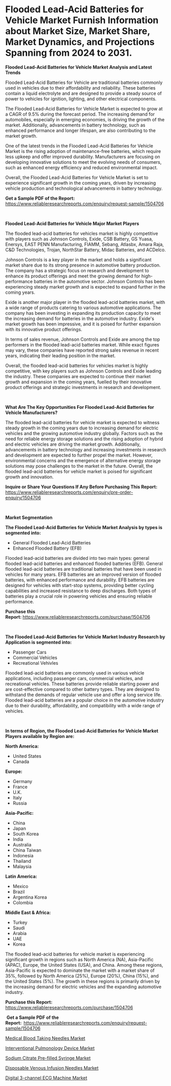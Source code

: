<p><h1>Flooded Lead-Acid Batteries for Vehicle Market Furnish Information about Market Size, Market Share, Market Dynamics, and Projections Spanning from 2024 to 2031.</h1></p><p><strong>Flooded Lead-Acid Batteries for Vehicle Market Analysis and Latest Trends</strong></p>
<p><p>Flooded Lead-Acid Batteries for Vehicle are traditional batteries commonly used in vehicles due to their affordability and reliability. These batteries contain a liquid electrolyte and are designed to provide a steady source of power to vehicles for ignition, lighting, and other electrical components.</p><p>The Flooded Lead-Acid Batteries for Vehicle Market is expected to grow at a CAGR of 9.5% during the forecast period. The increasing demand for automobiles, especially in emerging economies, is driving the growth of the market. Additionally, advancements in battery technology, such as enhanced performance and longer lifespan, are also contributing to the market growth.</p><p>One of the latest trends in the Flooded Lead-Acid Batteries for Vehicle Market is the rising adoption of maintenance-free batteries, which require less upkeep and offer improved durability. Manufacturers are focusing on developing innovative solutions to meet the evolving needs of consumers, such as enhanced energy efficiency and reduced environmental impact.</p><p>Overall, the Flooded Lead-Acid Batteries for Vehicle Market is set to experience significant growth in the coming years, driven by increasing vehicle production and technological advancements in battery technology.</p></p>
<p><strong>Get a Sample PDF of the Report:&nbsp;</strong> <a href="https://www.reliableresearchreports.com/enquiry/request-sample/1504706">https://www.reliableresearchreports.com/enquiry/request-sample/1504706</a></p>
<p>&nbsp;</p>
<p><strong>Flooded Lead-Acid Batteries for Vehicle Major Market Players</strong></p>
<p><p>The flooded lead-acid batteries for vehicles market is highly competitive with players such as Johnson Controls, Exide, CSB Battery, GS Yuasa, Enersys, EAST PENN Manufacturing, FIAMM, Sebang, Atlasbx, Amara Raja, C&D Technologies, Trojan, NorthStar Battery, Midac Batteries, and ACDelco.</p><p>Johnson Controls is a key player in the market and holds a significant market share due to its strong presence in automotive battery production. The company has a strategic focus on research and development to enhance its product offerings and meet the growing demand for high-performance batteries in the automotive sector. Johnson Controls has been experiencing steady market growth and is expected to expand further in the coming years.</p><p>Exide is another major player in the flooded lead-acid batteries market, with a wide range of products catering to various automotive applications. The company has been investing in expanding its production capacity to meet the increasing demand for batteries in the automotive industry. Exide's market growth has been impressive, and it is poised for further expansion with its innovative product offerings.</p><p>In terms of sales revenue, Johnson Controls and Exide are among the top performers in the flooded lead-acid batteries market. While exact figures may vary, these companies have reported strong sales revenue in recent years, indicating their leading position in the market.</p><p>Overall, the flooded lead-acid batteries for vehicles market is highly competitive, with key players such as Johnson Controls and Exide leading the industry. These companies are expected to continue their market growth and expansion in the coming years, fuelled by their innovative product offerings and strategic investments in research and development.</p></p>
<p>&nbsp;</p>
<p><strong>What Are The Key Opportunities For Flooded Lead-Acid Batteries for Vehicle Manufacturers?</strong></p>
<p><p>The flooded lead-acid batteries for vehicle market is expected to witness steady growth in the coming years due to increasing demand for electric vehicles and the growing automotive industry globally. Factors such as the need for reliable energy storage solutions and the rising adoption of hybrid and electric vehicles are driving the market growth. Additionally, advancements in battery technology and increasing investments in research and development are expected to further propel the market. However, environmental concerns and the emergence of alternative energy storage solutions may pose challenges to the market in the future. Overall, the flooded lead-acid batteries for vehicle market is poised for significant growth and innovation.</p></p>
<p><strong>Inquire or Share Your Questions If Any Before Purchasing This Report:</strong> <a href="https://www.reliableresearchreports.com/enquiry/pre-order-enquiry/1504706">https://www.reliableresearchreports.com/enquiry/pre-order-enquiry/1504706</a></p>
<p>&nbsp;</p>
<p><strong>Market Segmentation</strong></p>
<p><strong>The Flooded Lead-Acid Batteries for Vehicle Market Analysis by types is segmented into:</strong></p>
<p><ul><li>General Flooded Lead-Acid Batteries</li><li>Enhanced Flooded Battery (EFB)</li></ul></p>
<p><p>Flooded lead-acid batteries are divided into two main types: general flooded lead-acid batteries and enhanced flooded batteries (EFB). General flooded lead-acid batteries are traditional batteries that have been used in vehicles for many years. EFB batteries are an improved version of flooded batteries, with enhanced performance and durability. EFB batteries are designed for vehicles with start-stop systems, providing better cycling capabilities and increased resistance to deep discharges. Both types of batteries play a crucial role in powering vehicles and ensuring reliable performance.</p></p>
<p><strong>Purchase this Report:&nbsp;</strong><a href="https://www.reliableresearchreports.com/purchase/1504706">https://www.reliableresearchreports.com/purchase/1504706</a></p>
<p>&nbsp;</p>
<p><strong>The Flooded Lead-Acid Batteries for Vehicle Market Industry Research by Application is segmented into:</strong></p>
<p><ul><li>Passenger Cars</li><li>Commercial Vehicles</li><li>Recreational Vehivles</li></ul></p>
<p><p>Flooded lead-acid batteries are commonly used in various vehicle applications, including passenger cars, commercial vehicles, and recreational vehicles. These batteries provide reliable starting power and are cost-effective compared to other battery types. They are designed to withstand the demands of regular vehicle use and offer a long service life. Flooded lead-acid batteries are a popular choice in the automotive industry due to their durability, affordability, and compatibility with a wide range of vehicles.</p></p>
<p>&nbsp;</p>
<p><strong>In terms of Region, the Flooded Lead-Acid Batteries for Vehicle Market Players available by Region are:</strong></p>
<p>
    <p> <strong> North America: </strong>
        <ul>
            <li>United States</li>
            <li>Canada</li>
        </ul>
        </p> 
    <p> <strong> Europe: </strong>
        <ul>
            <li>Germany</li>
            <li>France</li>
            <li>U.K.</li>
            <li>Italy</li>
            <li>Russia</li>
        </ul>
        </p> 
    <p> <strong> Asia-Pacific: </strong>
        <ul>
            <li>China</li>
            <li>Japan</li>
            <li>South Korea</li>
            <li>India</li>
            <li>Australia</li>
            <li>China Taiwan</li>
            <li>Indonesia</li>
            <li>Thailand</li>
            <li>Malaysia</li>
        </ul>
        </p> 
    <p> <strong> Latin America: </strong>
        <ul>
            <li>Mexico</li>
            <li>Brazil</li>
            <li>Argentina Korea</li>
            <li>Colombia</li>
        </ul>
        </p> 
    <p> <strong> Middle East & Africa: </strong>
        <ul>
            <li>Turkey</li>
            <li>Saudi</li>
            <li>Arabia</li>
            <li>UAE</li>
            <li>Korea</li>
        </ul>
    </p>
    </p>
<p><p>The flooded lead-acid batteries for vehicle market is experiencing significant growth in regions such as North America (NA), Asia-Pacific (APAC), Europe, the United States (USA), and China. Among these regions, Asia-Pacific is expected to dominate the market with a market share of 35%, followed by North America (25%), Europe (20%), China (15%), and the United States (5%). The growth in these regions is primarily driven by the increasing demand for electric vehicles and the expanding automotive industry.</p></p>
<p><strong>Purchase this Report: </strong><a href="https://www.reliableresearchreports.com/purchase/1504706">https://www.reliableresearchreports.com/purchase/1504706</a></p>
<p>&nbsp;<strong>Get a Sample PDF of the Report:&nbsp;&nbsp;</strong><a href="https://www.reliableresearchreports.com/enquiry/request-sample/1504706">https://www.reliableresearchreports.com/enquiry/request-sample/1504706</a></p>
<p><strong></strong></p>
<p><p><a href="https://medium.com/@geoanderson1978/medical-blood-taking-needles-market-trends-and-market-analysis-forecasted-for-period-2024-2031-f9b50c435d29">Medical Blood Taking Needles Market</a></p><p><a href="https://medium.com/@nelsonhauck/decoding-interventional-pulmonology-device-market-metrics-market-share-trends-and-growth-398e029f44af">Interventional Pulmonology Device Market</a></p><p><a href="https://medium.com/@nelsonhauck/sodium-citrate-pre-filled-syringe-market-the-key-to-successful-business-strategy-forecast-till-8be046cfad20">Sodium Citrate Pre-filled Syringe Market</a></p><p><a href="https://medium.com/@geoanderson1978/disposable-venous-infusion-needles-market-analysis-its-cagr-market-segmentation-and-global-ee0b4107ebd7">Disposable Venous Infusion Needles Market</a></p><p><a href="https://medium.com/@nayelibosco/analyzing-digital-3-channel-ecg-machine-market-global-industry-perspective-and-forecast-2024-to-9fa1882215cf">Digital 3-channel ECG Machine Market</a></p></p>